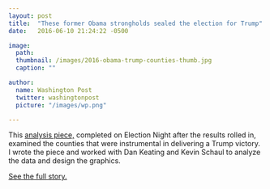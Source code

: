 ```yaml
---
layout: post
title:  "These former Obama strongholds sealed the election for Trump"
date:   2016-06-10 21:24:22 -0500

image:
  path: 
  thumbnail: /images/2016-obama-trump-counties-thumb.jpg
  caption: ""

author:
  name: Washington Post
  twitter: washingtonpost
  picture: "/images/wp.png"

---
```


This [analysis piece,][project-link] completed on Election Night after the results rolled in, examined the counties that were instrumental in delivering a Trump victory. I wrote the piece and worked with Dan Keating and Kevin Schaul to analyze the data and design the graphics.

[See the full story.][project-link]

[project-link]: https://www.washingtonpost.com/graphics/politics/2016-election/obama-trump-counties/
